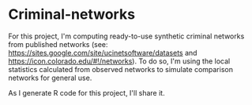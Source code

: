 # Criminal-networks
For this project, I'm computing ready-to-use synthetic criminal networks from published networks (see: https://sites.google.com/site/ucinetsoftware/datasets and https://icon.colorado.edu/#!/networks). To do so, I'm using the local statistics calculated from observed networks to simulate comparison networks for general use.

As I generate R code for this project, I'll share it.
